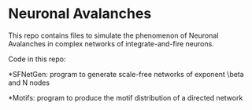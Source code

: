 # Neuronal Avalanches

This repo contains files to simulate the phenomenon of Neuronal Avalanches
in complex networks of integrate-and-fire neurons.

Code in this repo:

*SFNetGen: program to generate scale-free networks of exponent \beta and N nodes

*Motifs: program to produce the motif distribution of a directed network


